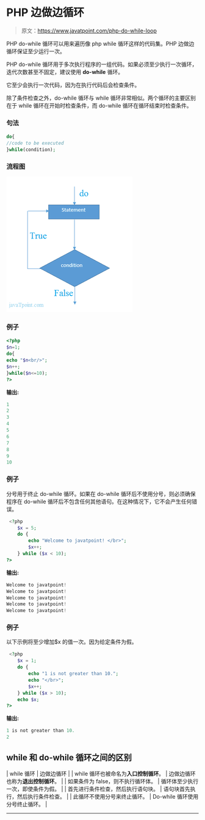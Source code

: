 # PHP 边做边循环

> 原文：<https://www.javatpoint.com/php-do-while-loop>

PHP do-while 循环可以用来遍历像 php while 循环这样的代码集。PHP 边做边循环保证至少运行一次。

PHP do-while 循环用于多次执行程序的一组代码。如果必须至少执行一次循环，迭代次数甚至不固定，建议使用 **do-while** 循环。

它至少会执行一次代码，因为在执行代码后会检查条件。

除了条件检查之外，do-while 循环与 while 循环非常相似。两个循环的主要区别在于 while 循环在开始时检查条件，而 do-while 循环在循环结束时检查条件。

### 句法

```php
do{
//code to be executed
}while(condition);

```

### 流程图

![flowchart of php do while loop](img/f5395299db87075affbe2b80b67a89d9.png)

### 例子

```php
<?php  
$n=1;  
do{  
echo "$n<br/>";  
$n++;  
}while($n<=10);  
?>  

```

**输出:**

```php
1
2
3
4
5
6
7
8
9
10

```

### 例子

分号用于终止 do-while 循环。如果在 do-while 循环后不使用分号，则必须确保程序在 do-while 循环后不包含任何其他语句。在这种情况下，它不会产生任何错误。

```php
 <?php
	$x = 5;
	do {
		echo "Welcome to javatpoint! </br>";
		$x++;
	} while ($x < 10);
?>

```

**输出:**

```php
Welcome to javatpoint!
Welcome to javatpoint!
Welcome to javatpoint!
Welcome to javatpoint!
Welcome to javatpoint!

```

### 例子

以下示例将至少增加$x 的值一次。因为给定条件为假。

```php
 <?php
	$x = 1;
	do {
		echo "1 is not greater than 10.";
		echo "</br>";
		$x++;
	} while ($x > 10);
	echo $x;
?>

```

**输出:**

```php
1 is not greater than 10.
2

```

## while 和 do-while 循环之间的区别

| while 循环 | 边做边循环 |
| while 循环也被命名为**入口控制循环**。 | 边做边循环也称为**退出控制循环**。 |
| 如果条件为 false，则不执行循环体。 | 循环体至少执行一次，即使条件为假。 |
| 首先进行条件检查，然后执行语句块。 | 语句块首先执行，然后执行条件检查。 |
| 此循环不使用分号来终止循环。 | Do-while 循环使用分号终止循环。 |

* * *